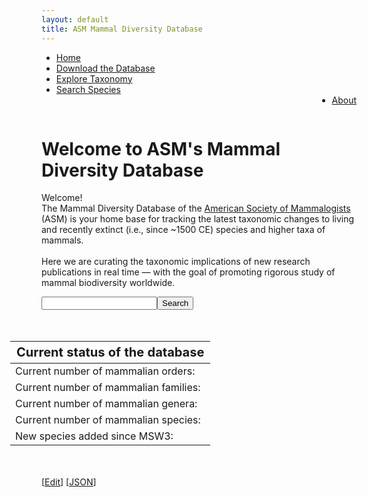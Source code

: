```yaml
---
layout: default
title: ASM Mammal Diversity Database
---
```

<script type="text/javascript" src="/js/papaparse.min.js"></script>
<script src="/js/filter.js"></script>
<script>document.addEventListener("DOMContentLoaded", populateStats)</script>

<ul>
<li><a href="/index.html">Home</a></li>
<li><a href="assets/data/mdd.csv">Download the Database</a></li>
<li><a href="taxa.html">Explore Taxonomy</a></li>
<li><a href="explore.html">Search Species</a></li>
<li style="float:right"><a href="about.html">About</a></li>
</ul>
<br>
<div>
<p>
<h1>Welcome to ASM's Mammal Diversity Database</h1>
</p>
</div>

<div>
<p class="box-paragraph">
Welcome!
    <br> The Mammal Diversity Database of the <a href='http://www.mammalsociety.org/'>American Society of Mammalogists</a> (ASM) is your home base for tracking the latest taxonomic changes to living and recently extinct (i.e., since ~1500 CE) species and higher taxa of mammals. 
    <br><br>Here we are curating the taxonomic implications of new research publications in real time — with the goal of promoting rigorous study of mammal biodiversity worldwide.
</p>
</div>

<div class="wrap">
<div class="search">
<input class="searchTerm" id="mammal-search" type="text" name="search"><button class="searchButton" onClick='activateSearch()' type="submit">Search</button>
</div>
</div>

<div class="main-body">
<table style="table-layout: auto; float:right; margin: 50px">
    <thead class="stat-thead">
        <tr class="stat-tr"><th style="font-size: 20px" class="stat-th">Current status of the database</th></tr>
    </thead>
    <tbody>
        <tr><td class="stat-td" id = "orders">Current number of mammalian orders: </td></tr>
        <tr><td class="stat-td" id = "families">Current number of mammalian families: </td></tr>        
        <tr><td class="stat-td" id = "genera">Current number of mammalian genera: </td></tr>
        <tr><td class="stat-td" id = "species">Current number of mammalian species: </td></tr>
        <tr><td class="stat-td" id = "newMSW3"> New species added since MSW3: </td></tr>
    </tbody>
</table>
<br>
    <script type="text/javascript">pickImage()</script>
</div>

[<a href="https://github.com/mammaldiversity/mammaldiversity.github.io/edit/master/index.md" target="_blank">Edit</a>]
[<a href="mdd.json" target="_blank">JSON</a>]

